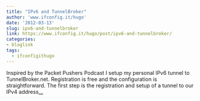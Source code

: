 ```yaml
---
title: "IPv6 and TunnelBroker"
author: 'www.ifconfig.it/hugo'
date: '2012-03-13'
slug: ipv6-and-tunnelbroker
link: https://www.ifconfig.it/hugo/post/ipv6-and-tunnelbroker/
categories:
- bloglink
tags:
  - ifconfigithugo
---
```


Inspired by the Packet Pushers Podcast I setup my personal IPv6 tunnel to TunnelBroker.net. Registration is free and the configuration is straightforward. The first step is the registration and setup of a tunnel to our IPv4 address[... <i class="fas fa-external-link-alt"></i>](https://www.ifconfig.it/hugo/post/ipv6-and-tunnelbroker/)

